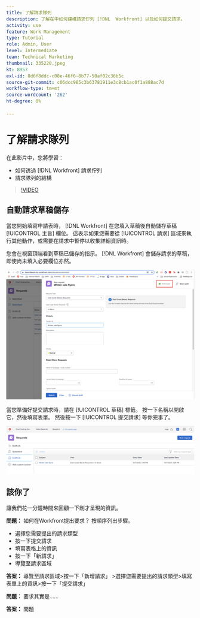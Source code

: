 ```yaml
---
title: 了解請求隊列
description: 了解在中如何建構請求佇列 [!DNL  Workfront] 以及如何提交請求。
activity: use
feature: Work Management
type: Tutorial
role: Admin, User
level: Intermediate
team: Technical Marketing
thumbnail: 335220.jpeg
kt: 8957
exl-id: 8d6f8ddc-c08e-46f6-8b77-50af02c36b5c
source-git-commit: c06dcc985c3b63781911e3c8cb1ac0f1a888ac7d
workflow-type: tm+mt
source-wordcount: '262'
ht-degree: 0%

---
```


# 了解請求隊列

在此影片中，您將學習：

* 如何透過 [!DNL  Workfront] 請求佇列
* 請求隊列的結構

>[!VIDEO](https://video.tv.adobe.com/v/335220/?quality=12)

## 自動請求草稿儲存

當您開始填寫申請表時， [!DNL Workfront] 在您填入草稿後自動儲存草稿 [!UICONTROL 主旨] 欄位。 這表示如果您需要從 [!UICONTROL 請求] 區域來執行其他動作，或需要在請求中暫停以收集詳細資訊時。

您會在視窗頂端看到草稿已儲存的指示。 [!DNL Workfront] 會儲存請求的草稿，即使尚未填入必要欄位亦然。

![建立請求草稿的影像](assets/queue-mgt-make-a-request-draft-1.png)

當您準備好提交請求時，請在 [!UICONTROL 草稿] 標籤。 按一下名稱以開啟它，然後填寫表單。 然後按一下 [!UICONTROL 提交請求] 等你完事了。

![回顧請求草案的影像](assets/queue-mgt-make-a-request-draft-2.png)

## 該你了

讓我們花一分鐘時間來回顧一下剛才呈現的資訊。

**問題：** 如何在Workfront提出要求？ 按順序列出步驟。

* 選擇您需要提出的請求類型
* 按一下提交請求
* 填寫表格上的資訊
* 按一下「新請求」
* 導覽至請求區域


**答案：** 導覽至請求區域>按一下「新增請求」 >選擇您需要提出的請求類型>填寫表單上的資訊>按一下「提交請求」

**問題：** 要求其實是……

**答案：** 問題

<!---
You can also access request drafts from the [!UICONTROL Select a Request Type] menu at the top of the window. Select an option from the [!UICONTROL Recent Drafts] section, or start a new request by picking a queue from the [!UICONTROL New Requests] section. Fill everything out like normal, then submit the request.

<!---
image
--->

<!---
Let's take a minute to review the information you were just presented.

How do you make a request in Workfront? List the steps in order.
Choose the request type you need to make
Click Submit request
Fill out the information on the form
Click "New Request"
Navigate to the request area

Answer: Navigate to the request area>Click New Request>Choose the request type you need to make>Fill out the information on the form>Click Submit request

A request is really an......

Answer: Issue
--->
